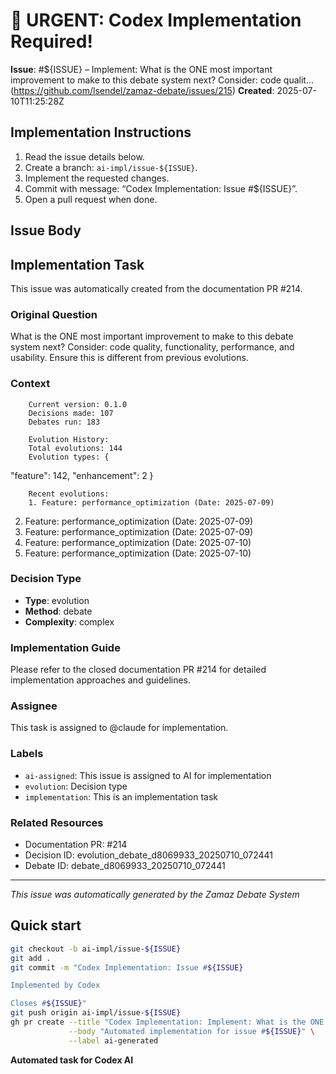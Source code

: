 # 🚨 URGENT: Codex Implementation Required!

**Issue**: #${ISSUE} – Implement: What is the ONE most important improvement to make to this debate system next? Consider: code qualit... (https://github.com/lsendel/zamaz-debate/issues/215)
**Created**: 2025-07-10T11:25:28Z

## Implementation Instructions
1. Read the issue details below.
2. Create a branch: `ai-impl/issue-${ISSUE}`.
3. Implement the requested changes.
4. Commit with message: “Codex Implementation: Issue #${ISSUE}”.
5. Open a pull request when done.

## Issue Body
## Implementation Task

This issue was automatically created from the documentation PR #214.

### Original Question
What is the ONE most important improvement to make to this debate system next? Consider: code quality, functionality, performance, and usability. Ensure this is different from previous evolutions.

### Context

        Current version: 0.1.0
        Decisions made: 107
        Debates run: 183
        
        Evolution History:
        Total evolutions: 144
        Evolution types: {
  "feature": 142,
  "enhancement": 2
}
        
        Recent evolutions:
        1. Feature: performance_optimization (Date: 2025-07-09)
2. Feature: performance_optimization (Date: 2025-07-09)
3. Feature: performance_optimization (Date: 2025-07-09)
4. Feature: performance_optimization (Date: 2025-07-10)
5. Feature: performance_optimization (Date: 2025-07-10)
        

### Decision Type
- **Type**: evolution
- **Method**: debate
- **Complexity**: complex

### Implementation Guide
Please refer to the closed documentation PR #214 for detailed implementation approaches and guidelines.

### Assignee
This task is assigned to @claude for implementation.

### Labels
- `ai-assigned`: This issue is assigned to AI for implementation
- `evolution`: Decision type
- `implementation`: This is an implementation task

### Related Resources
- Documentation PR: #214
- Decision ID: evolution_debate_d8069933_20250710_072441
- Debate ID: debate_d8069933_20250710_072441

---
*This issue was automatically generated by the Zamaz Debate System*


## Quick start
```bash
git checkout -b ai-impl/issue-${ISSUE}
git add .
git commit -m "Codex Implementation: Issue #${ISSUE}

Implemented by Codex

Closes #${ISSUE}"
git push origin ai-impl/issue-${ISSUE}
gh pr create --title "Codex Implementation: Implement: What is the ONE most important improvement to make to this debate system next? Consider: code qualit..." \
             --body "Automated implementation for issue #${ISSUE}" \
             --label ai-generated
```

**Automated task for Codex AI**
